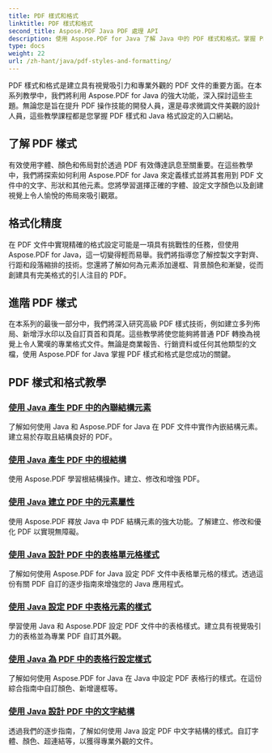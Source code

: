 ```yaml
---
title: PDF 樣式和格式
linktitle: PDF 樣式和格式
second_title: Aspose.PDF Java PDF 處理 API
description: 使用 Aspose.PDF for Java 了解 Java 中的 PDF 樣式和格式。掌握 PDF 美學和佈局，打造令人驚嘆的文件。
type: docs
weight: 22
url: /zh-hant/java/pdf-styles-and-formatting/
---
```


PDF 樣式和格式是建立具有視覺吸引力和專業外觀的 PDF 文件的重要方面。在本系列教學中，我們將利用 Aspose.PDF for Java 的強大功能，深入探討這些主題。無論您是旨在提升 PDF 操作技能的開發人員，還是尋求微調文件美觀的設計人員，這些教學課程都是您掌握 PDF 樣式和 Java 格式設定的入口網站。

## 了解 PDF 樣式

有效使用字體、顏色和佈局對於透過 PDF 有效傳達訊息至關重要。在這些教學中，我們將探索如何利用 Aspose.PDF for Java 來定義樣式並將其套用到 PDF 文件中的文字、形狀和其他元素。您將學習選擇正確的字體、設定文字顏色以及創建視覺上令人愉悅的佈局來吸引觀眾。

## 格式化精度

在 PDF 文件中實現精確的格式設定可能是一項具有挑戰性的任務，但使用 Aspose.PDF for Java，這一切變得輕而易舉。我們將指導您了解控製文字對齊、行距和段落縮排的技術。您還將了解如何為元素添加邊框、背景顏色和漸變，從而創建具有完美格式的引人注目的 PDF。

## 進階 PDF 樣式

在本系列的最後一部分中，我們將深入研究高級 PDF 樣式技術，例如建立多列佈局、新增浮水印以及自訂頁首和頁尾。這些教學將使您能夠將普通 PDF 轉換為視覺上令人驚嘆的專業格式文件。無論是商業報告、行銷資料或任何其他類型的文檔，使用 Aspose.PDF for Java 掌握 PDF 樣式和格式是您成功的關鍵。

## PDF 樣式和格式教學
### [使用 Java 產生 PDF 中的內聯結構元素](./inline-structure-elements-in-pdf-using-java/)
了解如何使用 Java 和 Aspose.PDF for Java 在 PDF 文件中實作內嵌結構元素。建立易於存取且結構良好的 PDF。
### [使用 Java 產生 PDF 中的根結構](./root-structure-in-pdf-using-java/)
使用 Aspose.PDF 學習根結構操作。建立、修改和增強 PDF。
### [使用 Java 建立 PDF 中的元素屬性](./structure-elements-properties-in-pdf-using-java/)
使用 Aspose.PDF 釋放 Java 中 PDF 結構元素的強大功能。了解建立、修改和優化 PDF 以實現無障礙。
### [使用 Java 設計 PDF 中的表格單元格樣式](./style-table-cell-in-pdf-using-java/)
了解如何使用 Aspose.PDF for Java 設定 PDF 文件中表格單元格的樣式。透過這份有關 PDF 自訂的逐步指南來增強您的 Java 應用程式。
### [使用 Java 設定 PDF 中表格元素的樣式](./style-table-element-in-pdf-using-java/)
學習使用 Java 和 Aspose.PDF 設定 PDF 文件中的表格樣式。建立具有視覺吸引力的表格並為專業 PDF 自訂其外觀。
### [使用 Java 為 PDF 中的表格行設定樣式](./style-table-row-in-pdf-using-java/)
了解如何使用 Aspose.PDF for Java 在 Java 中設定 PDF 表格行的樣式。在這份綜合指南中自訂顏色、新增邊框等。
### [使用 Java 設計 PDF 中的文字結構](./style-text-structure-in-pdf-using-java/)
透過我們的逐步指南，了解如何使用 Java 設定 PDF 中文字結構的樣式。自訂字體、顏色、超連結等，以獲得專業外觀的文件。